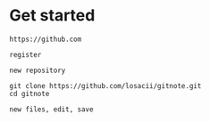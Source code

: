 # Get started

    https://github.com

    register

    new repository

    git clone https://github.com/losacii/gitnote.git
    cd gitnote

    new files, edit, save
